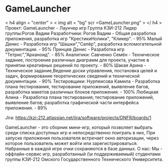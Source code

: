 # GameLauncher
< h4 align = "center" >
 < img alt = "bg" scr =GameLauncher.png" >
</ h4 >
Проект: GameLauncher - Лаунчер игр
Группа КЗИ-212
Лидер группы:Рогов Вадим
Разработчики:
Рогов Вадим - Общая разработка приложения, разработка игр "КрестикиНолики", "Кликер". - 95%
Малый Денис - Разработка игр "Шашки","Сапёр", разработка вспомогательной документации. - 95%
Принцев Денис - Разработка игр "Тетрис","Арканоид". - 85%
Аналитики:
Савченко Семён - Техническое задание, построение различных диаграмм для проекта, участие в принятии креативных решений по проекту. - 80%
Шакая Арина - Техническое задание,Ведение доски управления, постановка целей и задач, формирование теоретических сведений и технической документации. - 90%
Тестировщики:
Нурпеисова Камила - Разработка плана тестирования, тестирование приложений, выявление багов, разработка макетов различных блоков приложения. - 100%
Любицкая Алина - Разработка плана тестирования; тестирование приложений, выявление багов;
разработка графической части интерфейса приложения. - 89%

Jira: https://kzi-212.atlassian.net/jira/software/projects/DNFR/boards/1

GameLauncher - это сборник мини-игр, который позволяет выбрать среди списка доступных игр и непосредственно поиграть в них,
При запуске приложения пользователя встречает окно авторизации, через которое пользователь может войти или зарегистрироваться.
Набранные в каждой игре очки сохраняются в базе данных.
О нас: 
Мы - оффлайн-сервис игр, разработанный (\\и поддерживаемый) студентами группы КЗИ-212 Омского Государственного Технического Университета.
